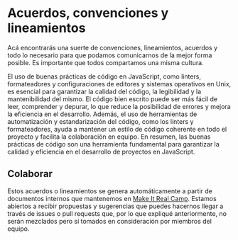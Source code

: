 # Acuerdos, convenciones y lineamientos

Acá encontrarás una suerte de convenciones, lineamientos, acuerdos y todo lo necesario para que podamos comunicarnos de la mejor forma posible. Es importante que todos compartamos una misma cultura.

El uso de buenas prácticas de código en JavaScript, como linters, formateadores y configuraciones de editores y sistemas operativos en Unix, es esencial para garantizar la calidad del código, la legibilidad y la mantenibilidad del mismo. El código bien escrito puede ser más fácil de leer, comprender y depurar, lo que reduce la posibilidad de errores y mejora la eficiencia en el desarrollo. Además, el uso de herramientas de automatización y estandarización del código, como los linters y formateadores, ayuda a mantener un estilo de código coherente en todo el proyecto y facilita la colaboración en equipo. En resumen, las buenas prácticas de código son una herramienta fundamental para garantizar la calidad y eficiencia en el desarrollo de proyectos en JavaScript.

## Colaborar
Estos acuerdos o lineamientos se genera automáticamente a partir de documentos internos que mantenemos en [Make It Real Camp](https://makeitreal.camp). Estamos abiertos a recibir propuestas y sugerencias que puedes hacernos llegar a través de issues o pull requests que, por lo que expliqué anteriormente, no serán mezclados pero sí tomados en consideración por miembros del equipo.
